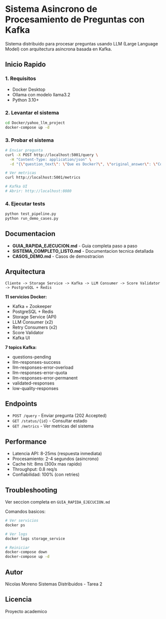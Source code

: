 # Sistema Asincrono de Procesamiento de Preguntas con Kafka

Sistema distribuido para procesar preguntas usando LLM (Large Language Model) con arquitectura asincrona basada en Kafka.

## Inicio Rapido

### 1. Requisitos

- Docker Desktop
- Ollama con modelo llama3.2
- Python 3.10+

### 2. Levantar el sistema

```bash
cd Docker/yahoo_llm_project
docker-compose up -d
```

### 3. Probar el sistema

```bash
# Enviar pregunta
curl -X POST http://localhost:5001/query \
  -H "Content-Type: application/json" \
  -d "{\"question_text\": \"Que es Docker?\", \"original_answer\": \"Contenedores\"}"

# Ver metricas
curl http://localhost:5001/metrics

# Kafka UI
# Abrir: http://localhost:8080
```

### 4. Ejecutar tests

```bash
python test_pipeline.py
python run_demo_cases.py
```

## Documentacion

- **GUIA_RAPIDA_EJECUCION.md** - Guia completa paso a paso
- **SISTEMA_COMPLETO_LISTO.md** - Documentacion tecnica detallada
- **CASOS_DEMO.md** - Casos de demostracion

## Arquitectura

```
Cliente -> Storage Service -> Kafka -> LLM Consumer -> Score Validator -> PostgreSQL + Redis
```

**11 servicios Docker:**
- Kafka + Zookeeper
- PostgreSQL + Redis
- Storage Service (API)
- LLM Consumer (x2)
- Retry Consumers (x2)
- Score Validator
- Kafka UI

**7 topics Kafka:**
- questions-pending
- llm-responses-success
- llm-responses-error-overload
- llm-responses-error-quota
- llm-responses-error-permanent
- validated-responses
- low-quality-responses

## Endpoints

- `POST /query` - Enviar pregunta (202 Accepted)
- `GET /status/{id}` - Consultar estado
- `GET /metrics` - Ver metricas del sistema

## Performance

- Latencia API: 8-25ms (respuesta inmediata)
- Procesamiento: 2-4 segundos (asincrono)
- Cache hit: 8ms (300x mas rapido)
- Throughput: 0.8 req/s
- Confiabilidad: 100% (con retries)

## Troubleshooting

Ver seccion completa en `GUIA_RAPIDA_EJECUCION.md`

Comandos basicos:
```bash
# Ver servicios
docker ps

# Ver logs
docker logs storage_service

# Reiniciar
docker-compose down
docker-compose up -d
```

## Autor

Nicolas Moreno
Sistemas Distribuidos - Tarea 2

## Licencia

Proyecto academico
